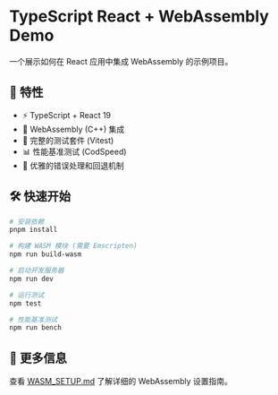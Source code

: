 # TypeScript React + WebAssembly Demo

一个展示如何在 React 应用中集成 WebAssembly 的示例项目。

## 🚀 特性

- ⚡ TypeScript + React 19
- 🔧 WebAssembly (C++) 集成
- 🧪 完整的测试套件 (Vitest)
- 📊 性能基准测试 (CodSpeed)
- 🎯 优雅的错误处理和回退机制

## 🛠️ 快速开始

```bash
# 安装依赖
pnpm install

# 构建 WASM 模块 (需要 Emscripten)
npm run build-wasm

# 启动开发服务器
npm run dev

# 运行测试
npm test

# 性能基准测试
npm run bench
```

## 📖 更多信息

查看 [WASM_SETUP.md](./WASM_SETUP.md) 了解详细的 WebAssembly 设置指南。
